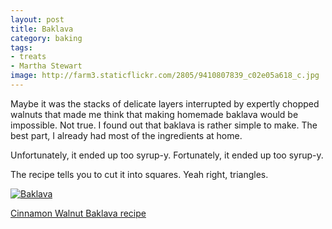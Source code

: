 ```yaml
---
layout: post
title: Baklava
category: baking
tags: 
- treats
- Martha Stewart
image: http://farm3.staticflickr.com/2805/9410807839_c02e05a618_c.jpg
---
```


Maybe it was the stacks of delicate layers interrupted by expertly chopped walnuts that made me think that making homemade baklava would be impossible. Not true. I found out that baklava is rather simple to make. The best part, I already had most of the ingredients at home.

Unfortunately, it ended up too syrup-y. Fortunately, it ended up too syrup-y.

The recipe tells you to cut it into squares. Yeah right, triangles.

<a href="http://www.flickr.com/photos/91218249@N05/9410807839/" title="Baklava by katydecorah, on Flickr"><img src="http://farm3.staticflickr.com/2805/9410807839_c02e05a618_c.jpg" alt="Baklava" class="pop-out"></a>

[Cinnamon Walnut Baklava recipe](http://www.marthastewart.com/313616/cinnamon-walnut-baklava)